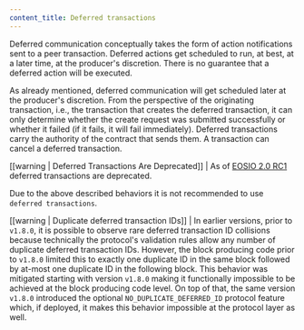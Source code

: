 ```yaml
---
content_title: Deferred transactions
---
```


Deferred communication conceptually takes the form of action notifications sent to a peer transaction. Deferred actions get scheduled to run, at best, at a later time, at the producer's discretion. There is no guarantee that a deferred action will be executed.

As already mentioned, deferred communication will get scheduled later at the producer's discretion. From the perspective of the originating transaction, i.e., the transaction that creates the deferred transaction, it can only determine whether the create request was submitted successfully or whether it failed (if it fails, it will fail immediately). Deferred transactions carry the authority of the contract that sends them. A transaction can cancel a deferred transaction.

[[warning | Deferred Transactions Are Deprecated]]
| As of [EOSIO 2.0 RC1](https://github.com/EOSIO/eos/releases/tag/v2.0.0-rc1) deferred transactions are deprecated.

Due to the above described behaviors it is not recommended to use `deferred transactions`.

[[warning | Duplicate deferred transaction IDs]]
| In earlier versions, prior to `v1.8.0`, it is possible to observe rare deferred transaction ID collisions because technically the protocol's validation rules allow any number of duplicate deferred transaction IDs. However, the block producing code prior to `v1.8.0` limited this to exactly one duplicate ID in the same block followed by at-most one duplicate ID in the following block. This behavior was mitigated starting with version `v1.8.0` making it functionally impossible to be achieved at the block producing code level. On top of that, the same version `v1.8.0` introduced the optional `NO_DUPLICATE_DEFERRED_ID` protocol feature which, if deployed, it makes this behavior impossible at the protocol layer as well.
